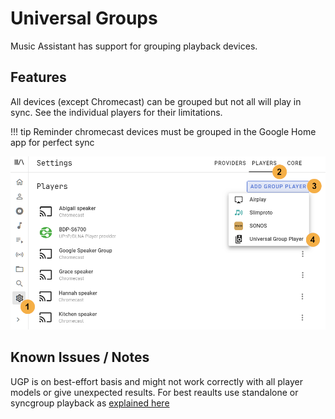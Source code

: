 # Universal Groups

Music Assistant has support for grouping playback devices. 

## Features

All devices (except Chromecast) can be grouped but not all will play in sync. See the individual players for their limitations.

!!! tip
    Reminder chromecast devices must be grouped in the Google Home app for perfect sync

![image](../assets/screenshots/universal-group.png)

## Known Issues / Notes

UGP is on best-effort basis and might not work correctly with all player models or give unexpected results. For best reaults use standalone or syncgroup playback as [explained here](../ui.md/#grouping-players)

